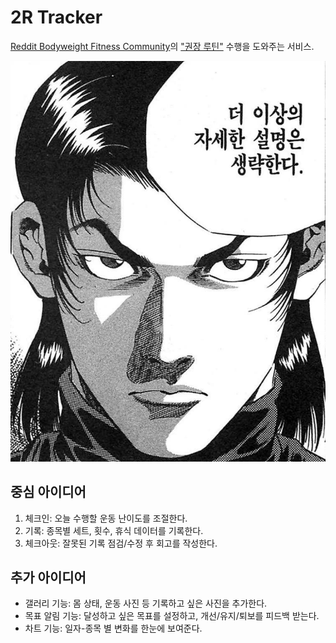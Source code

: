 # 2R Tracker

[Reddit Bodyweight Fitness Community](https://www.reddit.com/r/bodyweightfitness/)의 ["권장 루틴"](https://www.reddit.com/r/bodyweightfitness/wiki/kb/recommended_routine) 수행을 도와주는 서비스.

![enough said](./assets//no-further-details.jpg)

## 중심 아이디어

1. 체크인: 오늘 수행할 운동 난이도를 조절한다.
2. 기록: 종목별 세트, 횟수, 휴식 데이터를 기록한다.
3. 체크아웃: 잘못된 기록 점검/수정 후 회고를 작성한다.

## 추가 아이디어

- 갤러리 기능: 몸 상태, 운동 사진 등 기록하고 싶은 사진을 추가한다.
- 목표 알림 기능: 달성하고 싶은 목표를 설정하고, 개선/유지/퇴보를 피드백 받는다.
- 차트 기능: 일자-종목 별 변화를 한눈에 보여준다.
